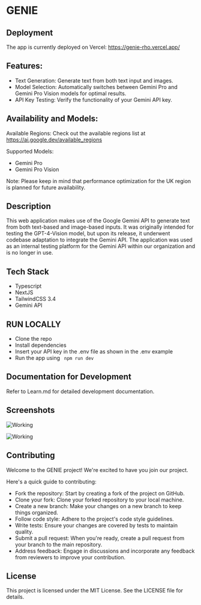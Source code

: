 # GENIE

## Deployment

The app is currently deployed on Vercel: https://genie-rho.vercel.app/

## Features:

-   Text Generation: Generate text from both text input and images.
-   Model Selection: Automatically switches between Gemini Pro and Gemini Pro Vision models for optimal results.
-   API Key Testing: Verify the functionality of your Gemini API key.

## Availability and Models:

Available Regions: Check out the available regions list at https://ai.google.dev/available_regions

Supported Models:

-   Gemini Pro
-   Gemini Pro Vision

Note: Please keep in mind that performance optimization for the UK region is planned for future availability.

## Description

This web application makes use of the Google Gemini API to generate text from both text-based and image-based inputs. It was originally intended for testing the GPT-4-Vision model, but upon its release, it underwent codebase adaptation to integrate the Gemini API. The application was used as an internal testing platform for the Gemini API within our organization and is no longer in use.

## Tech Stack

-   Typescript
-   NextJS
-   TailwindCSS 3.4
-   Gemini API

## RUN LOCALLY

<ul>
<li>Clone the repo</li>
<li>Install dependencies</li>
<li> Insert your API key in the .env file as shown in the .env example</li>
<li>Run the app using <code> npm run dev</code></li>
</ul>

## Documentation for Development

Refer to Learn.md for detailed development documentation.

## Screenshots

![Working ](<SCREENSHOTS/Screenshot 2023-12-25 at 8.11.37 PM.png>)

![Working](SCREENSHOTS/jonah-and-god.png)

## Contributing

Welcome to the GENIE project! We're excited to have you join our project.

Here's a quick guide to contributing:

-   Fork the repository: Start by creating a fork of the project on GitHub.
-   Clone your fork: Clone your forked repository to your local machine.
-   Create a new branch: Make your changes on a new branch to keep things organized.
-   Follow code style: Adhere to the project's code style guidelines.
-   Write tests: Ensure your changes are covered by tests to maintain quality.
-   Submit a pull request: When you're ready, create a pull request from your branch to the main repository.
-   Address feedback: Engage in discussions and incorporate any feedback from reviewers to improve your contribution.

## License

This project is licensed under the MIT License. See the LICENSE file for details.
